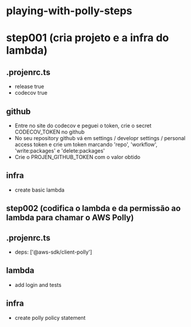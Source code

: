 # playing-with-polly-steps

# step001 (cria projeto e a infra do lambda)
## .projenrc.ts
* release true
* codecov true

## github
* Entre no site do codecov e peguei o token, crie o secret CODECOV_TOKEN no github
* No seu repository github vá em settings / developr settings / personal access token e crie um token marcando 'repo', 'workflow', 'write:packages' e 'delete:packages'
* Crie o PROJEN_GITHUB_TOKEN com o valor obtido

## infra
* create basic lambda

## step002 (codifica o lambda e da permissão ao lambda para chamar o AWS Polly)
## .projenrc.ts
* deps: ['@aws-sdk/client-polly']

## lambda
* add login and tests

## infra
* create polly policy statement

